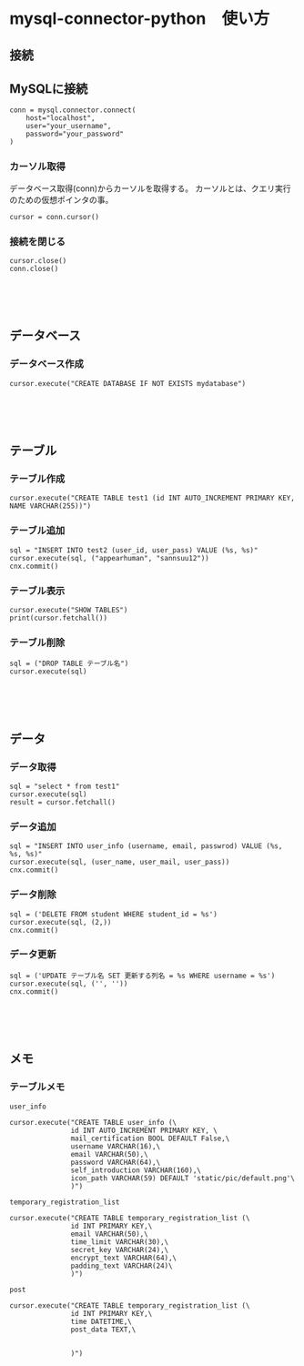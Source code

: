 # mysql-connector-python　使い方
## 接続
## MySQLに接続
```
conn = mysql.connector.connect(
    host="localhost",
    user="your_username",
    password="your_password"
)
```
### カーソル取得
データベース取得(conn)からカーソルを取得する。
カーソルとは、クエリ実行のための仮想ポインタの事。
```
cursor = conn.cursor()
```

### 接続を閉じる
```
cursor.close()
conn.close()
```
<br><br><br>
## データベース
### データベース作成
```
cursor.execute("CREATE DATABASE IF NOT EXISTS mydatabase")
```
<br><br><br>
## テーブル
### テーブル作成
```
cursor.execute("CREATE TABLE test1 (id INT AUTO_INCREMENT PRIMARY KEY, NAME VARCHAR(255))")
```

### テーブル追加
```
sql = "INSERT INTO test2 (user_id, user_pass) VALUE (%s, %s)"
cursor.execute(sql, ("appearhuman", "sannsuu12"))
cnx.commit()
```

### テーブル表示
```
cursor.execute("SHOW TABLES")
print(cursor.fetchall())
```

### テーブル削除
```
sql = ("DROP TABLE テーブル名")
cursor.execute(sql)
```
<br><br><br>
## データ
### データ取得
```
sql = "select * from test1"
cursor.execute(sql)
result = cursor.fetchall()
```

### データ追加
```
sql = "INSERT INTO user_info (username, email, passwrod) VALUE (%s, %s, %s)"
cursor.execute(sql, (user_name, user_mail, user_pass))
cnx.commit()
```

### データ削除
```
sql = ('DELETE FROM student WHERE student_id = %s')
cursor.execute(sql, (2,))
cnx.commit()
```

### データ更新
```
sql = ('UPDATE テーブル名 SET 更新する列名 = %s WHERE username = %s')
cursor.execute(sql, ('', ''))
cnx.commit()
```
<br><br><br>
## メモ
### テーブルメモ
`user_info`
```
cursor.execute("CREATE TABLE user_info (\
               id INT AUTO_INCREMENT PRIMARY KEY, \
               mail_certification BOOL DEFAULT False,\
               username VARCHAR(16),\
               email VARCHAR(50),\
               password VARCHAR(64),\
               self_introduction VARCHAR(160),\
               icon_path VARCHAR(59) DEFAULT 'static/pic/default.png'\
               )")
```

`temporary_registration_list`
```
cursor.execute("CREATE TABLE temporary_registration_list (\
               id INT PRIMARY KEY,\
               email VARCHAR(50),\
               time_limit VARCHAR(30),\
               secret_key VARCHAR(24),\
               encrypt_text VARCHAR(64),\
               padding_text VARCHAR(24)\
               )")
```

`post`
```
cursor.execute("CREATE TABLE temporary_registration_list (\
               id INT PRIMARY KEY,\
               time DATETIME,\
               post_data TEXT,\


               )")
```